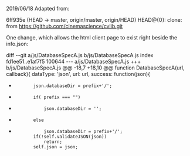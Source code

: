 2019/06/18 Adapted from:

6ff935e (HEAD -> master, origin/master, origin/HEAD) HEAD@{0}: clone: from https://github.com/cinemascience/cvlib.git

One change, which allows the html client page to exist right beside the info.json:


diff --git a/js/DatabaseSpecA.js b/js/DatabaseSpecA.js
index fd1ee51..e1af7f5 100644
--- a/js/DatabaseSpecA.js
+++ b/js/DatabaseSpecA.js
@@ -18,7 +18,10 @@ function DatabaseSpecA(url, callback){
         dataType: 'json',
         url: url,
         success: function(json){
-            json.databaseDir = prefix+'/';
+            if( prefix === "")
+                json.databaseDir = '';
+            else
+                json.databaseDir = prefix+'/';
             if(!self.validateJSON(json))
                 return;
             self.json = json;
